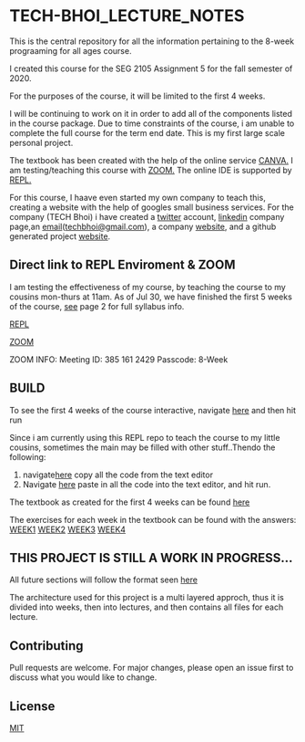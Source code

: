 # TECH-BHOI_LECTURE_NOTES
This is the central repository for all the information pertaining to the 8-week prograaming for all ages course.

I created this course for the SEG 2105 Assignment 5 for the fall semester of 2020.

For the purposes of the course, it will be limited to the first 4 weeks.

I will be continuing to work on it in order to add all of the components listed in the course package. Due to time constraints of the course, i am unable to complete the full course for the term end date. This is my first large scale personal project.

The textbook has been created with the help of the online service [CANVA.](https://www.canva.com)
I am testing/teaching this course with [ZOOM.](https://www.zoominfo.com)
The online IDE is supported by [REPL.](https://repl.it/~)

For this course, I haave even started my own company to teach this, creating a website with the help of googles small business services.
For the company (TECH Bhoi) i have created a [twitter](https://twitter.com/TechBhoi) account, [linkedin](https://www.linkedin.com/company/tech-bhoi) company page,an [email](techbhoi@gmail.com)(techbhoi@gmail.com), a company [website](https://tech-bhoi.business.site), and a github generated project [website](https://shaanbhoi.github.io/TECH-BHOI_LECTURE_NOTES/).
## Direct link to REPL Enviroment & ZOOM
I am testing the effectiveness of my course, by teaching the course to my cousins mon-thurs at 11am.
As of Jul 30, we have finished the first 5 weeks of the course, [see](https://repl.it/@TechBhoi/TECHBHOILECTURENOTES#TECHBHOI_TEXTBOOK.pdf) page 2 for full syllabus info.

[REPL](https://repl.it/join/duppvtxj-techbhoi)

[ZOOM](https://us04web.zoom.us/j/3851612429?pwd=ZEJsRDZKQUxZbHZkTlp5NjE5VXlTZz09)

ZOOM INFO:
Meeting ID: 385 161 2429
Passcode: 8-Week

## BUILD
To see the first 4 weeks of the course interactive, navigate [here](https://repl.it/@TechBhoi/TECHBHOILECTURENOTES#main.py) and then hit run 

Since i am currently using this REPL repo to teach the course to my little cousins, sometimes the main may be filled with other stuff..Thendo the following:
1. navigate[here](https://repl.it/@TechBhoi/TECHBHOILECTURENOTES#WEEKS%20(COMPLETED)/runFirstHalf)
  copy all the code from the text editor
2. Navigate [here](https://repl.it/@TechBhoi/TECHBHOILECTURENOTES#main.py)
  paste in all the code into the text editor, and hit run.
  
  
The textbook as created for the first 4 weeks can be found [here](https://repl.it/@TechBhoi/TECHBHOILECTURENOTES#TECHBHOI_TEXTBOOK.pdf)

The exercises for each week in the textbook can be found with the answers:
[WEEK1](https://repl.it/@TechBhoi/TECHBHOILECTURENOTES#WEEKS%20(COMPLETED)/Week%201%20(Introduction)/Tutorial%2001)
[WEEK2](https://repl.it/@TechBhoi/TECHBHOILECTURENOTES#WEEKS%20(COMPLETED)/Week%202%20(Basic%20Syntax)/Tutorial%2002)
[WEEK3](https://repl.it/@TechBhoi/TECHBHOILECTURENOTES#WEEKS%20(COMPLETED)/Week%203%20(Decision%20Making)/Tutorial%2003)
[WEEK4](https://repl.it/@TechBhoi/TECHBHOILECTURENOTES#WEEKS%20(COMPLETED)/Week%204%20(Lists)/Tutorial%2004)

## THIS PROJECT IS STILL A WORK IN PROGRESS...
All future sections will follow the format seen [here](https://repl.it/@TechBhoi/TECHBHOILECTURENOTES#WEEKS%20(IN-PROGRESS)/Week%20##%20(Name)/codeRun##.py)

The architecture used for this project is a multi layered approch, thus it is divided into weeks, then into lectures, and then contains all files for each lecture.


## Contributing
Pull requests are welcome. For major changes, please open an issue first to discuss what you would like to change.

## License
[MIT](https://github.com/ShaanBhoi/TECH-BHOI_LECTURE_NOTES/blob/master/LICENSE)


